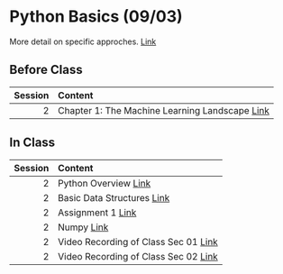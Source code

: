 Python Basics (09/03)
============================

More detail on specific approches. [Link](../../sessions/session2)

## Before Class

|   Session | Content                                                                                                                                |
|----------:|:---------------------------------------------------------------------------------------------------------------------------------------|
|         2 | Chapter 1: The Machine Learning Landscape [Link](https://www.amazon.com/Hands-Machine-Learning-Scikit-Learn-TensorFlow/dp/1492032646/) |


## In Class

|   Session | Content                                                                                                                                                |
|----------:|:-------------------------------------------------------------------------------------------------------------------------------------------------------|
|         2 | Python Overview [Link](../notebooks/01-intro-python/01-python-overview)                                                                                |
|         2 | Basic Data Structures [Link](../notebooks/01-intro-python/02-datastructures)                                                                           |
|         2 | Assignment 1 [Link](../assignments/assignment1/01starter)                                                                                              |
|         2 | Numpy [Link](../notebooks/01-intro-python/03-numpy)                                                                                                    |
|         2 | Video Recording of Class Sec 01 [Link](https://rensselaer.webex.com/rensselaer/ldr.php?RCID=508048265d664a6f917a44a9bc67cb25)                          |
|         2 | Video Recording of Class Sec 02 [Link](https://rensselaer.webex.com/recordingservice/sites/rensselaer/recording/play/e18980e944fe42aa847c242e4d0d8ab8) |

